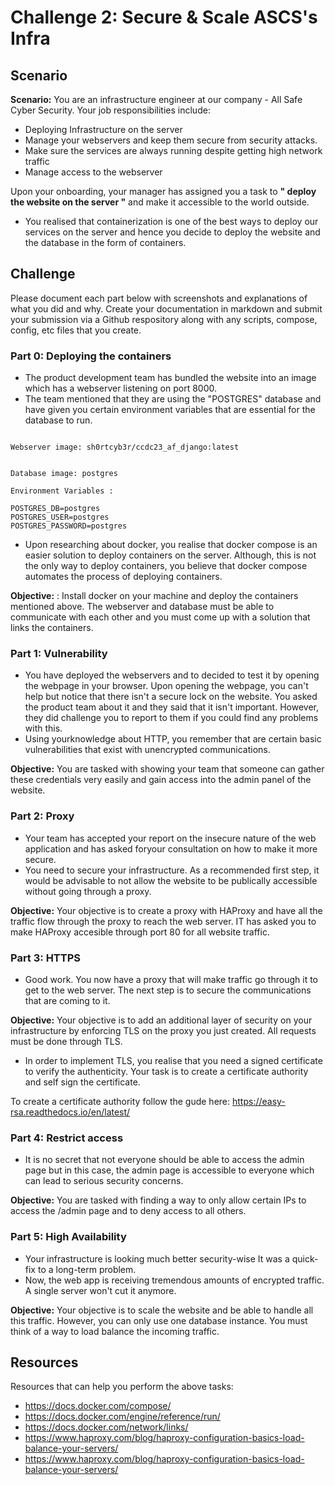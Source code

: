 #  Challenge 2: Secure & Scale ASCS's Infra

## Scenario 

**Scenario:** You are an infrastructure engineer at our company - All Safe Cyber Security. Your job responsibilities include:

- Deploying Infrastructure on the server
- Manage your webservers and keep them secure from security attacks.
- Make sure the services are always running despite getting high network traffic
- Manage access to the webserver

Upon your onboarding, your manager has assigned you a task to **" deploy the website on the server "**  and make it accessible to the world outside.  

- You realised that containerization is one of the best ways to deploy our services on the server and hence you decide to deploy the website and the database in the form of containers.

## Challenge

Please document each part below with screenshots and explanations of what you did and why. Create your documentation in markdown and submit your submission via a Github respository along with any scripts, compose, config, etc files that you create. 

### **Part 0:** Deploying the containers

- The product development team has bundled the website into an image which has a webserver listening on port 8000.
- The team mentioned that they are using the "POSTGRES" database and have given you certain environment variables that are essential for the database to run.

```

Webserver image: sh0rtcyb3r/ccdc23_af_django:latest

```

```

Database image: postgres

Environment Variables : 

POSTGRES_DB=postgres
POSTGRES_USER=postgres
POSTGRES_PASSWORD=postgres
```

- Upon researching about docker, you realise that docker compose is an easier solution to deploy containers on the server. Although, this is not the only way to deploy containers, you believe that docker compose automates the process of deploying containers.

**Objective:** : Install docker on your machine and deploy the containers mentioned above. The webserver and database must be able to communicate with each other and you must come up with a solution that links the containers.

### **Part 1:**  Vulnerability

- You have deployed the webservers and to decided to test it by opening the webpage in your browser. Upon opening the webpage,  you can't help but notice that there isn't a secure lock on the website. You asked the product team about it and they said that it isn't important. However, they  did challenge you to report to them if you could find any problems with this.
- Using yourknowledge about HTTP, you remember that are certain basic vulnerabilities that exist with unencrypted communications.

**Objective:** You are tasked with showing your team that someone can gather these credentials very easily and gain access into the admin panel of the website.

### **Part 2:** Proxy

- Your team  has accepted your report on the insecure nature of the web application and has asked foryour consultation on how to make it more secure.
- You need to secure your infrastructure. As a recommended first step, it would be advisable to not allow the website to be publically accessible without going through a proxy.

**Objective:** Your objective is to create a proxy with HAProxy and have all the traffic flow through the proxy to reach the web server. IT has asked you to make HAProxy accesible through port 80 for all website traffic.

### **Part 3:**  HTTPS

- Good work. You now have a proxy that will make traffic go through it to get to the web server. The next step is to secure the communications that are coming to it.

**Objective:** Your objective is to add an additional layer of security on your infrastructure by enforcing TLS on the proxy you just created. All requests must be done through TLS.

- In order to implement TLS, you realise that you need a signed certificate to verify the authenticity. Your task is to create a certificate authority and self sign the certificate.

To create a certificate authority follow the gude here:  <https://easy-rsa.readthedocs.io/en/latest/>

### **Part 4:**  Restrict access

- It is no secret that not everyone should be able to access the admin page but in this case, the admin page is accessible to everyone which can lead to serious security concerns.

**Objective:** You are tasked with finding a way to only allow certain IPs to access the /admin page and to deny access to all others.

### **Part 5:**  High Availability

- Your infrastructure is looking much better security-wise  It was a quick-fix to a long-term problem.
- Now, the web app is receiving tremendous amounts of encrypted traffic. A single server won't cut it anymore.

**Objective:** Your objective is to scale the website and be able to handle all this traffic. However, you can only use one database instance. You must think of a way to load balance the incoming traffic.

## Resources

Resources that can help you  perform the above tasks:

- <https://docs.docker.com/compose/>
- <https://docs.docker.com/engine/reference/run/>
- <https://docs.docker.com/network/links/>
- <https://www.haproxy.com/blog/haproxy-configuration-basics-load-balance-your-servers/>
- <https://www.haproxy.com/blog/haproxy-configuration-basics-load-balance-your-servers/>
